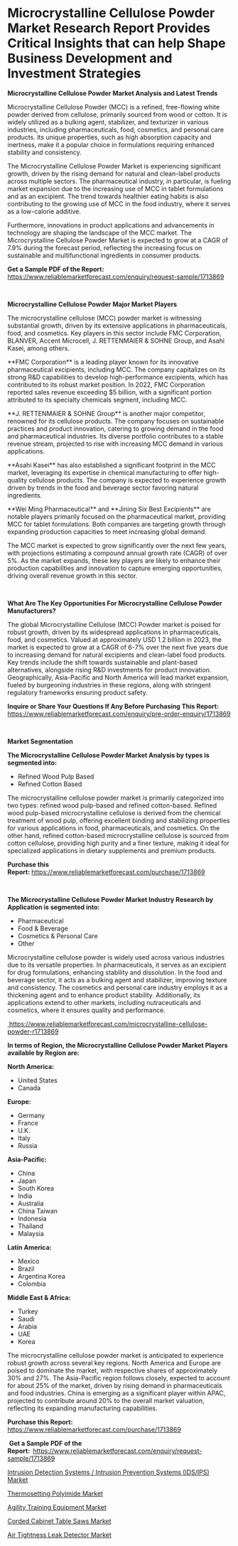 <p><h1>Microcrystalline Cellulose Powder Market Research Report Provides Critical Insights that can help Shape Business Development and Investment Strategies</h1></p><p><strong>Microcrystalline Cellulose Powder Market Analysis and Latest Trends</strong></p>
<p><p>Microcrystalline Cellulose Powder (MCC) is a refined, free-flowing white powder derived from cellulose, primarily sourced from wood or cotton. It is widely utilized as a bulking agent, stabilizer, and texturizer in various industries, including pharmaceuticals, food, cosmetics, and personal care products. Its unique properties, such as high absorption capacity and inertness, make it a popular choice in formulations requiring enhanced stability and consistency.</p><p>The Microcrystalline Cellulose Powder Market is experiencing significant growth, driven by the rising demand for natural and clean-label products across multiple sectors. The pharmaceutical industry, in particular, is fueling market expansion due to the increasing use of MCC in tablet formulations and as an excipient. The trend towards healthier eating habits is also contributing to the growing use of MCC in the food industry, where it serves as a low-calorie additive.</p><p>Furthermore, innovations in product applications and advancements in technology are shaping the landscape of the MCC market. The Microcrystalline Cellulose Powder Market is expected to grow at a CAGR of 7.9% during the forecast period, reflecting the increasing focus on sustainable and multifunctional ingredients in consumer products.</p></p>
<p><strong>Get a Sample PDF of the Report:&nbsp;</strong> <a href="https://www.reliablemarketforecast.com/enquiry/request-sample/1713869?utm_campaign=1082&utm_medium=2&utm_source=Github&utm_content=ia&utm_term=30102024&utm_id=microcrystalline-cellulose-powder">https://www.reliablemarketforecast.com/enquiry/request-sample/1713869</a></p>
<p>&nbsp;</p>
<p><strong>Microcrystalline Cellulose Powder Major Market Players</strong></p>
<p><p>The microcrystalline cellulose (MCC) powder market is witnessing substantial growth, driven by its extensive applications in pharmaceuticals, food, and cosmetics. Key players in this sector include FMC Corporation, BLANVER, Accent Microcell, J. RETTENMAIER & SOHNE Group, and Asahi Kasei, among others.</p><p>**FMC Corporation** is a leading player known for its innovative pharmaceutical excipients, including MCC. The company capitalizes on its strong R&D capabilities to develop high-performance excipients, which has contributed to its robust market position. In 2022, FMC Corporation reported sales revenue exceeding $5 billion, with a significant portion attributed to its specialty chemicals segment, including MCC.</p><p>**J. RETTENMAIER & SOHNE Group** is another major competitor, renowned for its cellulose products. The company focuses on sustainable practices and product innovation, catering to growing demand in the food and pharmaceutical industries. Its diverse portfolio contributes to a stable revenue stream, projected to rise with increasing MCC demand in various applications.</p><p>**Asahi Kasei** has also established a significant footprint in the MCC market, leveraging its expertise in chemical manufacturing to offer high-quality cellulose products. The company is expected to experience growth driven by trends in the food and beverage sector favoring natural ingredients. </p><p>**Wei Ming Pharmaceutical** and **Jining Six Best Excipients** are notable players primarily focused on the pharmaceutical market, providing MCC for tablet formulations. Both companies are targeting growth through expanding production capacities to meet increasing global demand.</p><p>The MCC market is expected to grow significantly over the next few years, with projections estimating a compound annual growth rate (CAGR) of over 5%. As the market expands, these key players are likely to enhance their production capabilities and innovation to capture emerging opportunities, driving overall revenue growth in this sector.</p></p>
<p>&nbsp;</p>
<p><strong>What Are The Key Opportunities For Microcrystalline Cellulose Powder Manufacturers?</strong></p>
<p><p>The global Microcrystalline Cellulose (MCC) Powder market is poised for robust growth, driven by its widespread applications in pharmaceuticals, food, and cosmetics. Valued at approximately USD 1.2 billion in 2023, the market is expected to grow at a CAGR of 6-7% over the next five years due to increasing demand for natural excipients and clean-label food products. Key trends include the shift towards sustainable and plant-based alternatives, alongside rising R&D investments for product innovation. Geographically, Asia-Pacific and North America will lead market expansion, fueled by burgeoning industries in these regions, along with stringent regulatory frameworks ensuring product safety.</p></p>
<p><strong>Inquire or Share Your Questions If Any Before Purchasing This Report:</strong> <a href="https://www.reliablemarketforecast.com/enquiry/pre-order-enquiry/1713869?utm_campaign=1082&utm_medium=2&utm_source=Github&utm_content=ia&utm_term=30102024&utm_id=microcrystalline-cellulose-powder">https://www.reliablemarketforecast.com/enquiry/pre-order-enquiry/1713869</a></p>
<p>&nbsp;</p>
<p><strong>Market Segmentation</strong></p>
<p><strong>The Microcrystalline Cellulose Powder Market Analysis by types is segmented into:</strong></p>
<p><ul><li>Refined Wood Pulp Based</li><li>Refined Cotton Based</li></ul></p>
<p><p>The microcrystalline cellulose powder market is primarily categorized into two types: refined wood pulp-based and refined cotton-based. Refined wood pulp-based microcrystalline cellulose is derived from the chemical treatment of wood pulp, offering excellent binding and stabilizing properties for various applications in food, pharmaceuticals, and cosmetics. On the other hand, refined cotton-based microcrystalline cellulose is sourced from cotton cellulose, providing high purity and a finer texture, making it ideal for specialized applications in dietary supplements and premium products.</p></p>
<p><strong>Purchase this Report:&nbsp;</strong><a href="https://www.reliablemarketforecast.com/purchase/1713869?utm_campaign=1082&utm_medium=2&utm_source=Github&utm_content=ia&utm_term=30102024&utm_id=microcrystalline-cellulose-powder">https://www.reliablemarketforecast.com/purchase/1713869</a></p>
<p>&nbsp;</p>
<p><strong>The Microcrystalline Cellulose Powder Market Industry Research by Application is segmented into:</strong></p>
<p><ul><li>Pharmaceutical</li><li>Food & Beverage</li><li>Cosmetics & Personal Care</li><li>Other</li></ul></p>
<p><p>Microcrystalline cellulose powder is widely used across various industries due to its versatile properties. In pharmaceuticals, it serves as an excipient for drug formulations, enhancing stability and dissolution. In the food and beverage sector, it acts as a bulking agent and stabilizer, improving texture and consistency. The cosmetics and personal care industry employs it as a thickening agent and to enhance product stability. Additionally, its applications extend to other markets, including nutraceuticals and cosmetics, where it ensures quality and performance.</p></p>
<p><a href="https://www.reliablemarketforecast.com/microcrystalline-cellulose-powder-r1713869?utm_campaign=1082&utm_medium=2&utm_source=Github&utm_content=ia&utm_term=30102024&utm_id=microcrystalline-cellulose-powder">&nbsp;https://www.reliablemarketforecast.com/microcrystalline-cellulose-powder-r1713869</a></p>
<p><strong>In terms of Region, the Microcrystalline Cellulose Powder Market Players available by Region are:</strong></p>
<p>
    <p> <strong> North America: </strong>
        <ul>
            <li>United States</li>
            <li>Canada</li>
        </ul>
        </p> 
    <p> <strong> Europe: </strong>
        <ul>
            <li>Germany</li>
            <li>France</li>
            <li>U.K.</li>
            <li>Italy</li>
            <li>Russia</li>
        </ul>
        </p> 
    <p> <strong> Asia-Pacific: </strong>
        <ul>
            <li>China</li>
            <li>Japan</li>
            <li>South Korea</li>
            <li>India</li>
            <li>Australia</li>
            <li>China Taiwan</li>
            <li>Indonesia</li>
            <li>Thailand</li>
            <li>Malaysia</li>
        </ul>
        </p> 
    <p> <strong> Latin America: </strong>
        <ul>
            <li>Mexico</li>
            <li>Brazil</li>
            <li>Argentina Korea</li>
            <li>Colombia</li>
        </ul>
        </p> 
    <p> <strong> Middle East & Africa: </strong>
        <ul>
            <li>Turkey</li>
            <li>Saudi</li>
            <li>Arabia</li>
            <li>UAE</li>
            <li>Korea</li>
        </ul>
    </p>
    </p>
<p><p>The microcrystalline cellulose powder market is anticipated to experience robust growth across several key regions. North America and Europe are poised to dominate the market, with respective shares of approximately 30% and 27%. The Asia-Pacific region follows closely, expected to account for about 25% of the market, driven by rising demand in pharmaceuticals and food industries. China is emerging as a significant player within APAC, projected to contribute around 20% to the overall market valuation, reflecting its expanding manufacturing capabilities.</p></p>
<p><strong>Purchase this Report: </strong><a href="https://www.reliablemarketforecast.com/purchase/1713869?utm_campaign=1082&utm_medium=2&utm_source=Github&utm_content=ia&utm_term=30102024&utm_id=microcrystalline-cellulose-powder">https://www.reliablemarketforecast.com/purchase/1713869</a></p>
<p>&nbsp;<strong>Get a Sample PDF of the Report:&nbsp;&nbsp;</strong><a href="https://www.reliablemarketforecast.com/enquiry/request-sample/1713869?utm_campaign=1082&utm_medium=2&utm_source=Github&utm_content=ia&utm_term=30102024&utm_id=microcrystalline-cellulose-powder">https://www.reliablemarketforecast.com/enquiry/request-sample/1713869</a></p>
<p><strong></strong></p>
<p><p><a href="https://github.com/marcouhbmammoc/Market-Research-Report-List-1/blob/main/intrusion-detection-systems-intrusion-prevention-systems-idsips-market.md?utm_campaign=1082&utm_medium=2&utm_source=Github&utm_content=ia&utm_term=30102024&utm_id=microcrystalline-cellulose-powder">Intrusion Detection Systems / Intrusion Prevention Systems (IDS/IPS) Market</a></p><p><a href="https://www.linkedin.com/pulse/trends-global-thermosetting-polyimide-market-forecast-analysis-3p6be?utm_campaign=1082&utm_medium=2&utm_source=Github&utm_content=ia&utm_term=30102024&utm_id=microcrystalline-cellulose-powder">Thermosetting Polyimide Market</a></p><p><a href="https://www.linkedin.com/pulse/agility-training-equipment-market-global-insights-sales-trends-hw4vf?utm_campaign=1082&utm_medium=2&utm_source=Github&utm_content=ia&utm_term=30102024&utm_id=microcrystalline-cellulose-powder">Agility Training Equipment Market</a></p><p><a href="https://issuu.com/reportprime-2/docs/corded-cabinet-table-saws-market-si_d475f946324b2d?utm_campaign=1082&utm_medium=2&utm_source=Github&utm_content=ia&utm_term=30102024&utm_id=microcrystalline-cellulose-powder">Corded Cabinet Table Saws Market</a></p><p><a href="https://issuu.com/reportprime-2/docs/air-tightness-leak-detector-market-_7b4c12257fb04c?utm_campaign=1082&utm_medium=2&utm_source=Github&utm_content=ia&utm_term=30102024&utm_id=microcrystalline-cellulose-powder">Air Tightness Leak Detector Market</a></p></p>